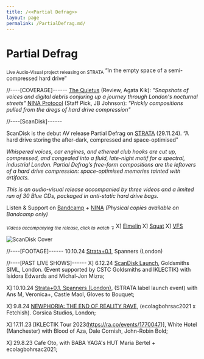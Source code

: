 ```yaml
---
title: /<<Partial Defrag>>
layout: page
permalink: /PartialDefrag.md/
---
```


# Partial Defrag
<sub>Live Audio-Visual project releasing on STRATA</sub> 
“In the empty space of a semi-compressed hard drive”



//----[COVERAGE]------
[The Quietus](https://thequietus.com/quietus-reviews/partial-defrag-scandisk-review/) (Review, Agata Kik): *"Snapshots of voices and digital debris conjuring up a journey through London's nocturnal streets"*
[NINA Protocol](https://www.ninaprotocol.com/releases/partial-defrag-scandisk) (Staff Pick, JB Johnson): *"Prickly compositions pulled from the dregs of hard drive compression"*



//----[ScanDisk]------

ScanDisk is the debut AV release Partial Defrag on [STRATA](https://www.instagram.com/strata.edition/) (29.11.24). 
“A hard drive storing the after-dark, compressed and space-optimised"

*Whispered voices, car engines, and ethereal club hooks are cut up, compressed, and congealed into a fluid, late-night motif for a spectral, industrial London. Partial Defrag’s free-form compositions are the leftovers of a hard drive compression: space-optimised memories tainted with artifacts.*

*This is an audio-visual release accompanied by three videos and a limited run of 30 Blue CDs, packaged in anti-static hard drive bags.*

Listen & Support on [Bandcamp](https://strataedition.bandcamp.com/album/scandisk) + [NINA](https://www.ninaprotocol.com/articles/partial-defrag-scandisk) *(Physical copies available on Bandcamp only)*

<sub>*Videos accompanying the release, click to watch ↴*</sub> 
 X] [Elmelin](youtu.be/npcC32gz2KQ)
 X] [Squat](youtu.be/mrEraBWjmkA)
 X] [VFS](youtu.be/3WujZG_iTCk)

<img alt="ScanDisk Cover" class="centered-image" src="/vlp1602.github.io/images/scanDiskCover.jpg" />



//----[FOOTAGE]------
10.10.24 [Strata+0.1](https://youtu.be/S_Df2o6p2D4?si=6iOVR2Pu76hxkHmr), Spanners (London)


//----[PAST LIVE SHOWS]------
 X] 6.12.24 [ScanDisk Launch](https://ra.co/events/2051306), Goldsmiths SIML, London. (Event supported by CSTC Goldsmiths and IKLECTIK) with Isidora Edwards and Michal-Jon Mizra;
 
 X] 10.10.24 [Strata+0.1, Spanners (London)](https://ra.co/events/1969763), (STRATA label launch event) with Ans M, Veronica+, Castle Maol, Gloves to Bouquet;
 
 X] 9.8.24 [NEWPHORIA: THE END OF REALITY RAVE](https://ra.co/events/1862444), (ecolagbohrsac2021 x Fetchish). Corsica Studios, London;
 
 X] 17.11.23 [IKLECTIK Tour 2023(https://ra.co/events/1770047)], White Hotel (Manchester) with Blood of Aza, Dale Cornish, John-Robin Bold;
 
 X] 29.8.23 Cafe Oto, with BABA YAGA's HUT Maria Bertel + ecolagbohrsac2021;


